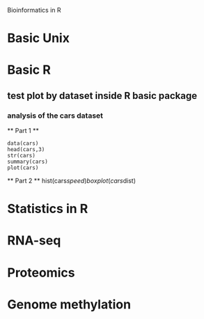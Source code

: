 Bioinformatics in R

# Basic Unix

# Basic R
## test plot by dataset inside R basic package
### analysis of the cars dataset
** Part 1 **

```{r}
data(cars)
head(cars,3)
str(cars)
summary(cars)
plot(cars)
```
** Part 2 **
hist(cars$speed)
boxplot(cars$dist)




# Statistics in R

# RNA-seq


# Proteomics


# Genome methylation



